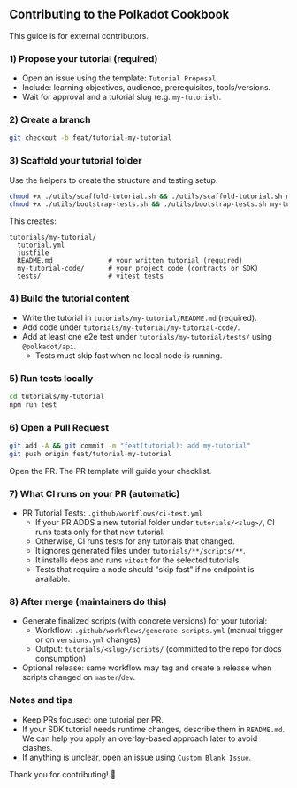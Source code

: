 ## Contributing to the Polkadot Cookbook

This guide is for external contributors.

### 1) Propose your tutorial (required)

- Open an issue using the template: `Tutorial Proposal`.
- Include: learning objectives, audience, prerequisites, tools/versions.
- Wait for approval and a tutorial slug (e.g. `my-tutorial`).

### 2) Create a branch

```bash
git checkout -b feat/tutorial-my-tutorial
```

### 3) Scaffold your tutorial folder

Use the helpers to create the structure and testing setup.

```bash
chmod +x ./utils/scaffold-tutorial.sh && ./utils/scaffold-tutorial.sh my-tutorial
chmod +x ./utils/bootstrap-tests.sh && ./utils/bootstrap-tests.sh my-tutorial
```

This creates:

```text
tutorials/my-tutorial/
  tutorial.yml
  justfile
  README.md              # your written tutorial (required)
  my-tutorial-code/      # your project code (contracts or SDK)
  tests/                 # vitest tests
```

### 4) Build the tutorial content

- Write the tutorial in `tutorials/my-tutorial/README.md` (required).
- Add code under `tutorials/my-tutorial/my-tutorial-code/`.
- Add at least one e2e test under `tutorials/my-tutorial/tests/` using `@polkadot/api`.
  - Tests must skip fast when no local node is running.

### 5) Run tests locally

```bash
cd tutorials/my-tutorial
npm run test
```

### 6) Open a Pull Request

```bash
git add -A && git commit -m "feat(tutorial): add my-tutorial"
git push origin feat/tutorial-my-tutorial
```

Open the PR. The PR template will guide your checklist.

### 7) What CI runs on your PR (automatic)

- PR Tutorial Tests: `.github/workflows/ci-test.yml`
  - If your PR ADDS a new tutorial folder under `tutorials/<slug>/`, CI runs tests only for that new tutorial.
  - Otherwise, CI runs tests for any tutorials that changed.
  - It ignores generated files under `tutorials/**/scripts/**`.
  - It installs deps and runs `vitest` for the selected tutorials.
  - Tests that require a node should "skip fast" if no endpoint is available.

### 8) After merge (maintainers do this)

- Generate finalized scripts (with concrete versions) for your tutorial:
  - Workflow: `.github/workflows/generate-scripts.yml` (manual trigger or on `versions.yml` changes)
  - Output: `tutorials/<slug>/scripts/` (committed to the repo for docs consumption)
- Optional release: same workflow may tag and create a release when scripts changed on `master`/`dev`.

### Notes and tips

- Keep PRs focused: one tutorial per PR.
- If your SDK tutorial needs runtime changes, describe them in `README.md`. We can help you apply an overlay-based approach later to avoid clashes.
- If anything is unclear, open an issue using `Custom Blank Issue`.

Thank you for contributing! 🎉


